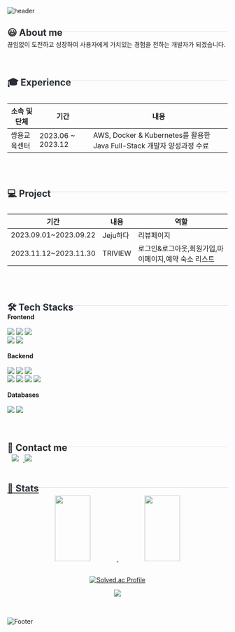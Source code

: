![header](https://capsule-render.vercel.app/api?type=waving&color=auto&height=180&section=header&text=SG%20GitHub&fontSize=50&fontColor=auto&fontWeight=light)
<h2 style="border-bottom: 1px solid #d8dee4; height: 10px; color: #282d33;"> 😃 About me </h2>
끊임없이 도전하고 성장하여 사용자에게 가치있는 경험을 전하는 개발자가 되겠습니다.<br><br><br>
<h2 style="border-bottom: 1px solid #d8dee4; height: 10px; color: #282d33;"> 🎓 Experience </h2><br>

| 소속 및 단체 | 기간 | 내용 |
|--------------|------|------|
| 쌍용교육센터 | 2023.06 ~ 2023.12 | AWS, Docker & Kubernetes를 활용한 Java Full-Stack 개발자 양성과정 수료 |

<br><br>
<h2 style="border-bottom: 1px solid #d8dee4; height: 10px; color: #282d33;"> 💻 Project </h2><br>

| 기간                  	| 내용     	| 역할                                                 	|
|-----------------------	|----------	|------------------------------------------------------	|
| 2023.09.01~2023.09.22 	| Jeju하다 	| 리뷰페이지                                           	|
| 2023.11.12~2023.11.30 	| <a herf="https://github.com/hsgyeong/FinalProject">TRIVIEW  	| 로그인&로그아웃,회원가입,마이페이지,예약 숙소 리스트 	|

<br><br>
<h2 style="border-bottom: 1px solid #d8dee4; height: 10px; color: #282d33;"> 🛠️ Tech Stacks </h2>
<div>
    <b>Frontend</b><br><br>
    <img src="https://img.shields.io/badge/jQuery-0769AD?style=flat&logo=jQuery&logoColor=white">
    <img src="https://img.shields.io/badge/Javascript-F7DF1E?style=flat&logo=Javascript&logoColor=white">
    <img src="https://img.shields.io/badge/Bootstrapap-7952B3?style=flat&logo=bootstrap&logoColor=white"><br>
    <img src="https://img.shields.io/badge/HTML5-E34F26?style=flat&logo=html5&logoColor=white"/>
    <img src="https://img.shields.io/badge/React-61DAFB?style=flat&logo=React&logoColor=black">
    <br><br>
    <b>Backend</b><br><br>
    <img src="https://img.shields.io/badge/Java-007396?style=flat&logo=Java&logoColor=white">
    <img src="https://img.shields.io/badge/springboot-6DB33F?style=flat&logo=springboot&logoColor=white">
    <img src="https://img.shields.io/badge/Spring-6DB33F?style=flat&logo=Spring&logoColor=white"><br>
    <img src="https://img.shields.io/badge/Apache%20Tomcat-F8DC75?style=flat&logo=Apache%20Tomcat&logoColor=white">
    <img src="https://img.shields.io/badge/JSON-000000?style=flat&logo=json&logoColor=white">
    <img src="https://img.shields.io/badge/Node.js-339933?style=flat&logo=Node.js&logoColor=white">
     <img src="https://img.shields.io/badge/AWS-232F3E?style=flat&logo=AWS&logoColor=white">
    <br><br>
    <b>Databases</b><br><br>
    <img src="https://img.shields.io/badge/MySQL-4479A1?style=flat&logo=MySQL&logoColor=white">
    <img src="https://img.shields.io/badge/ORACLE-F80000?style=flat&logo=oracle&logoColor=white">
    <br>
   <!-- <b>Communication</b><br><br>
    <img src="https://img.shields.io/badge/Amazon%20EC2-FF9900?style=flat&logo=Amazon&20EC2&logoColor=white">
     <img src="https://img.shields.io/badge/Git-F05032?style=flat&logo=git&logoColor=white">
     <img src="https://img.shields.io/badge/Discord-5865F2?style=flat&logo=Github&logoColor=white">-->  
</div>
<br><br>
<h2 style="border-bottom: 1px solid #d8dee4; height: 10px; color: #282d33;"> 💜 Contact me </h2>
<a href="https://project-sg.tistory.com"><img src="http://img.shields.io/badge/tistory-655ced?style=flat&logo=tistory&link=https://project-sg.tistory.com" style="height : auto; margin-left : 10px; margin-right : 10px;"/>
<a href="https://github.com/hsgyeong"><img src="https://img.shields.io/badge/Github-181717?style=flat&logo=Github&link=https://project-sg.tistory.com"&logoColor=white/>    
<br><br>
<h2 style="border-bottom: 1px solid #d8dee4; height: 10px; color: #282d33;"> 🥇 Stats </h2>
<div align=center>  
<img src="https://github-readme-stats.vercel.app/api/top-langs/?username=hsgyeong&layout=compact" width="40%" height="150px">
<img src="https://github-readme-stats.vercel.app/api?username=hsgyeong&show_icons=true" width="40%" height="150px"><br><br>
    
[![Solved.ac Profile](http://mazassumnida.wtf/api/v2/generate_badge?boj=sgyeong0711)](https://solved.ac/sgyeong0711/)<br>

<img src="http://mazandi.herokuapp.com/api?handle=sgyeong0711&theme=warm"/>
</div>
<br><br>
    
![Footer](https://capsule-render.vercel.app/api?type=waving&color=auto&height=200&section=footer)




